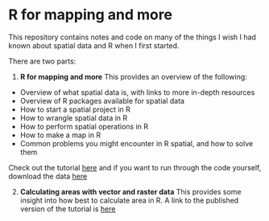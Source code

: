 # R for mapping and more

This repository contains notes and code on many of the things I wish I had known about spatial data and R when I first started.

There are two parts:

1.  **R for mapping and more** This provides an overview of the following:

 - Overview of what spatial data is, with links to more in-depth resources
 - Overview of R packages available for spatial data
 - How to start a spatial project in R
 - How to wrangle spatial data in R
 - How to perform spatial operations in R
 - How to make a map in R
 - Common problems you might encounter in R spatial, and how to solve them

Check out the tutorial [here](https://cabuelow.quarto.pub/r-for-mapping-and-more/) and if you want to run through the code yourself, download the data [here](https://www.dropbox.com/sh/5uf8994chag6qce/AABnY9OmKeyTkNa-9e50c0FNa?dl=0)

2. **Calculating areas with vector and raster data** This provides some insight into how best to calculate area in R. A link to the published version of the tutorial is [here](https://cabuelow.quarto.pub/calculating-areas-with-vector-and-raster-data-in-r/)
